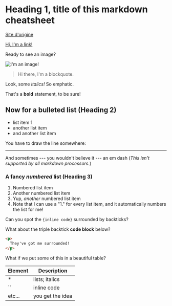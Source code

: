 # Heading 1, title of this markdown cheatsheet


[Site d'origine](https://www.tygertec.com/markdown-cheatsheet/)

[Hi, I'm a link!](https://en.wikipedia.org/wiki/Markdown)

Ready to see an image?

![I'm an image!](images/markdown-icon.svg)

> Hi there, I'm a blockquote.

Look, some *italics!* So emphatic.

That's a **bold** statement, to be sure!

## Now for a bulleted list (Heading 2)

* list item 1
* another list item
* and another list item

You have to draw the line somewhere:

---

And sometimes --- you wouldn't believe it --- an em dash (*This isn't supported by all markdown processors.*)

### A fancy *numbered* list (Heading 3)

1. Numbered list item
1. Another numbered list item
1. Yup, *another* numbered list item
1. Note that I can use a "1." for every list item, and it automatically numbers the list for me!

Can you spot the `{inline code}` surrounded by backticks?

What about the triple backtick **code block** below?

``` html
<p>
  They've got me surrounded!
</p>
```

What if we put some of this in a beautiful table?

| Element | Description |
| ------- | ------------|
| *       | lists; italics |
| ``      | inline code |
| etc...  | you get the idea |